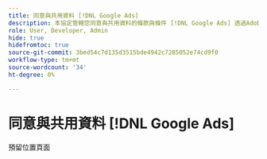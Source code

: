 ```yaml
---
title: 同意與共用資料 [!DNL Google Ads]
description: 本協定管轄您同意與共用資料的條款與條件 [!DNL Google Ads] 透過Adobe Advertising的服務。
role: User, Developer, Admin
hide: true
hidefromtoc: true
source-git-commit: 3bed54c7d135d3515bde4942c7285052e74cd9f0
workflow-type: tm+mt
source-wordcount: '34'
ht-degree: 0%

---
```


# 同意與共用資料 [!DNL Google Ads]

<!-- In TOC, but hidden from TOC and both external and internal search -->

預留位置頁面
